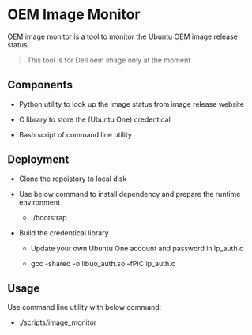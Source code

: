 # OEM Image Monitor

OEM image monitor is a tool to monitor the Ubuntu OEM image release status.

> This tool is for Dell oem image only at the moment

## Components

- Python utility to look up the image status from image release website

- C library to store the (Ubuntu One) credentical

- Bash script of command line utility

## Deployment

- Clone the repoistory to local disk

- Use below command to install dependency and prepare the runtime environment

  - ./bootstrap

- Build the credentical library

  - Update your own Ubuntu One account and password in lp_auth.c

  - gcc -shared -o libuo_auth.so -fPIC lp_auth.c

## Usage

Use command line utility with below command:

- ./scripts/image_monitor